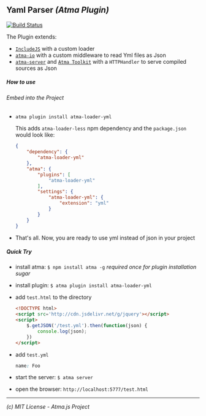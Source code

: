 Yaml Parser _(Atma Plugin)_
-----
[![Build Status](https://travis-ci.org/atmajs/atma-loader-yml.png?branch=master)](https://travis-ci.org/atmajs/atma-loader-yml)

The Plugin extends:
- [`IncludeJS`](https://github.com/atmajs/IncludeJS) with a custom loader
- [`atma-io`](https://github.com/atmajs/atma-io) with a custom middleware to read Yml files as Json
- [`atma-server`](https://github.com/atmajs/atma-server) and [`Atma Toolkit`](https://github.com/atmajs/Atma.Toolkit) with a `HTTPHandler` to serve compiled sources as Json



##### How to use

###### Embed into the Project

+ `atma plugin install atma-loader-yml`
	
	This adds `atma-loader-less` npm dependency and the `package.json` would look like:
	```json
	{
		"dependency": {
			"atma-loader-yml"
		},
		"atma": {
			"plugins": [
				"atma-loader-yml"
			],
			"settings": {
				"atma-loader-yml": {
					"extension": "yml"
				}
			}
		}
	}
	```
+ That's all. Now, you are ready to use yml instead of json in your project

##### Quick Try

+ install atma: `$ npm install atma -g` _required once for plugin installation sugar_
+ install plugin: `$ atma plugin install atma-loader-yml`
+ add `test.html` to the directory

    ```html
    <!DOCTYPE html>
    <script src='http://cdn.jsdelivr.net/g/jquery'></script>
    <script>
    	$.getJSON('/test.yml').then(function(json) {
    		console.log(json);
    	})
    </script>
    ```
+ add `test.yml`
    
    ```css
    name: Foo
    ```
+ start the server: `$ atma server`
+ open the browser: `http://localhost:5777/test.html`



----
_(c) MIT License - Atma.js Project_